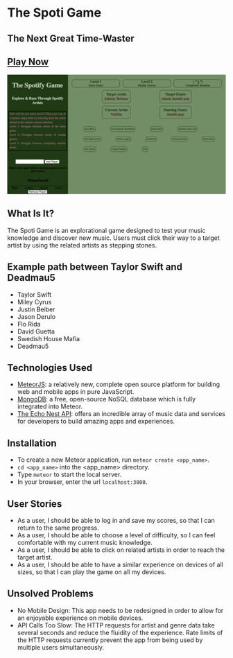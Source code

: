 # The Spoti Game
## The Next Great Time-Waster

## [Play Now](http://the_spotify_game.meteor.com/)

![The Game](/screenshots/screenshot.png?raw=true)


## What Is It?
The Spoti Game is an explorational game designed to test your music knowledge and discover new music. Users must click their way to a target artist by using the related artists as stepping stones.

## Example path between Taylor Swift and Deadmau5
- Taylor Swift
- Miley Cyrus
- Justin Beiber
- Jason Derulo
- Flo Rida
- David Guetta
- Swedish House Mafia
- Deadmau5

## Technologies Used
- [MeteorJS](https://www.meteor.com/): a relatively new, complete open source platform
for building web and mobile apps in pure JavaScript.
- [MongoDB](https://www.mongodb.org/): a free, open-source NoSQL database which is fully integrated into Meteor.
- [The Echo Nest API](http://developer.echonest.com/): offers an incredible array of music data and services for developers to build amazing apps and experiences.


## Installation
- To create a new Meteor application, run `meteor create <app_name>`.
- `cd <app_name>` into the <app_name> directory.
- Type `meteor` to start the local server.
- In your browser, enter the url `localhost:3000`.


## User Stories
- As a user, I should be able to log in and save my scores, so that I can return to the same progress.
- As a user, I should be able to choose a level of difficulty, so I can feel comfortable with my current music knowledge.
- As a user, I should be able to click on related artists in order to reach the target artist.
- As a user, I should be able to have a similar experience on devices of all sizes, so that I can play the game on all my devices.


## Unsolved Problems
- No Mobile Design: This app needs to be redesigned in order to allow for an enjoyable experience on mobile devices.
- API Calls Too Slow: The HTTP requests for artist and genre data take several seconds and reduce the fluidity of the experience. Rate limits of the HTTP requests currently prevent the app from being used by multiple users simultaneously.
